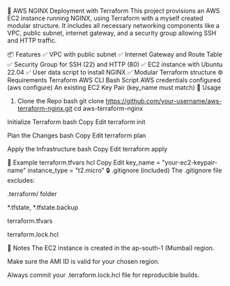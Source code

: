 🚀 AWS NGINX Deployment with Terraform
This project provisions an AWS EC2 instance running NGINX, using Terraform with a myself created modular structure. It includes all necessary networking components like a VPC, public subnet, internet gateway, and a security group allowing SSH and HTTP traffic.

📦 Features
✅ VPC with public subnet
✅ Internet Gateway and Route Table
✅ Security Group for SSH (22) and HTTP (80)
✅ EC2 instance with Ubuntu 22.04
✅ User data script to install NGINX
✅ Modular Terraform structure
⚙️ Requirements
Terraform
AWS CLI
Bash Script
AWS credentials configured (aws configure)
An existing EC2 Key Pair (key_name must match)
🚀 Usage
1. Clone the Repo
bash git clone https://github.com/your-username/aws-terraform-nginx.git cd aws-terraform-nginx

Initialize Terraform bash Copy Edit terraform init

Plan the Changes bash Copy Edit terraform plan

Apply the Infrastructure bash Copy Edit terraform apply

🧾 Example terraform.tfvars hcl Copy Edit key_name = "your-ec2-keypair-name" instance_type = "t2.micro" 🔒 .gitignore (included) The .gitignore file excludes:

.terraform/ folder

*.tfstate, *.tfstate.backup

terraform.tfvars

terraform.lock.hcl

📌 Notes The EC2 instance is created in the ap-south-1 (Mumbai) region.

Make sure the AMI ID is valid for your chosen region.

Always commit your .terraform.lock.hcl file for reproducible builds.
